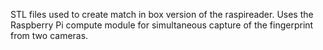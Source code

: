 STL files used to create match in box version of the raspireader. Uses the Raspberry Pi compute module for simultaneous capture of the fingerprint from two cameras.
